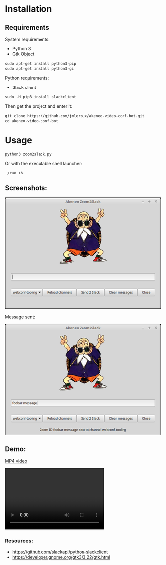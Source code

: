# Installation

## Requirements

System requirements:

* Python 3
* Gtk Object

```
sudo apt-get install python3-pip
sudo apt-get install python3-gi
```

Python requirements:

* Slack client

```
sudo -H pip3 install slackclient
```

Then get the project and enter it:

```
git clone https://github.com/jmleroux/akeneo-video-conf-bot.git
cd akeneo-video-conf-bot
```

# Usage

```
python3 zoom2slack.py
```

Or with the executable shell launcher:

```
./run.sh
```

## Screenshots:

![Start](doc/img/start.png)

Message sent:

![Sent](doc/img/sent_to_channel.png)

## Demo:

[MP4 video](doc/demo.mp4)

<video src="doc/demo.mp4" width="320" height="200" controls preload></video>

### Resources:

* https://github.com/slackapi/python-slackclient
* https://developer.gnome.org/gtk3/3.22/gtk.html
